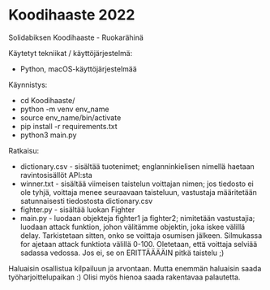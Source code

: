 # Koodihaaste 2022
Solidabiksen Koodihaaste - Ruokarähinä


Käytetyt tekniikat / käyttöjärjestelmä:

* Python, macOS-käyttöjärjestelmää 

Käynnistys:

* cd Koodihaaste/
* python -m venv env_name	
* source env_name/bin/activate 
* pip install -r requirements.txt 
* python3 main.py

Ratkaisu:

* dictionary.csv  - sisältää tuotenimet; englanninkielisen nimellä haetaan ravintosisällöt API:sta
* winner.txt - sisältää viimeisen taistelun voittajan nimen; jos tiedosto ei ole tyhjä, voittaja menee seuraavaan taisteluun, vastustaja määritetään satunnaisesti tiedostosta dictionary.csv
* fighter.py - sisältää luokan Fighter
* main.py - luodaan objekteja fighter1 ja fighter2; nimitetään vastustajia; luodaan attack funktion, johon välitämme objektin, joka iskee välillä delay. Tarkistetaan sitten, onko se voittaja osumisen jälkeen. Silmukassa for ajetaan attack funktiota välillä 0-100. Oletetaan, että voittaja selviää sadassa vedossa. Jos ei, se on ERITTÄÄÄÄIN pitkä taistelu ;)


Haluaisin osallistua kilpailuun ja arvontaan.
Mutta enemmän haluaisin saada työharjoittelupaikan :) 
Olisi myös hienoa saada rakentavaa palautetta.

